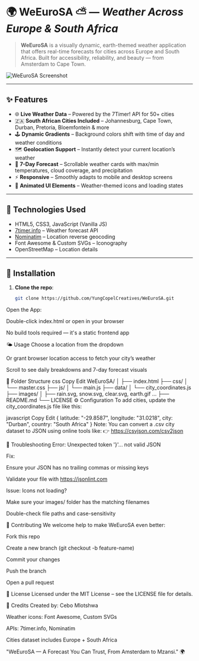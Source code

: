 # 🌍 WeEuroSA ⛅ — *Weather Across Europe & South Africa*

> **WeEuroSA** is a visually dynamic, earth-themed weather application that offers real-time forecasts for cities across Europe and South Africa. Built for accessibility, reliability, and beauty — from Amsterdam to Cape Town.

![WeEuroSA Screenshot](Screenshot.png) <!-- Replace with your actual screenshot -->

---

## ✨ Features

- 🌐 **Live Weather Data** – Powered by the 7Timer! API for 50+ cities
- 🇿🇦 **South African Cities Included** – Johannesburg, Cape Town, Durban, Pretoria, Bloemfontein & more
- 🕹️ **Dynamic Gradients** – Background colors shift with time of day and weather conditions
- 🗺️ **Geolocation Support** – Instantly detect your current location’s weather
- 📆 **7-Day Forecast** – Scrollable weather cards with max/min temperatures, cloud coverage, and precipitation
- ⚡ **Responsive** – Smoothly adapts to mobile and desktop screens
- 🎨 **Animated UI Elements** – Weather-themed icons and loading states

---

## 🔧 Technologies Used

- HTML5, CSS3, JavaScript (Vanilla JS)
- [7timer.info](http://www.7timer.info/) – Weather forecast API
- [Nominatim](https://nominatim.openstreetmap.org/) – Location reverse geocoding
- Font Awesome & Custom SVGs – Iconography
- OpenStreetMap – Location details

---

## 🚀 Installation

1. **Clone the repo**:
   ```bash
   git clone https://github.com/YungCopelCreatives/WeEuroSA.git 
Open the App:

Double-click index.html or open in your browser

No build tools required — it's a static frontend app

🌤️ Usage
Choose a location from the dropdown

Or grant browser location access to fetch your city’s weather

Scroll to see daily breakdowns and 7-day forecast visuals

📁 Folder Structure
css
Copy
Edit
WeEuroSA/
│
├── index.html
├── css/
│   └── master.css
├── js/
│   └── main.js
├── data/
│   └── city_coordinates.js
├── images/
│   ├── rain.svg, snow.svg, clear.svg, earth.gif ...
├── README.md
└── LICENSE
⚙️ Configuration
To add cities, update the city_coordinates.js file like this:

javascript
Copy
Edit
{
  latitude: "-29.8587",
  longitude: "31.0218",
  city: "Durban",
  country: "South Africa"
}
Note: You can convert a .csv city dataset to JSON using online tools like:
👉 https://csvjson.com/csv2json

🐛 Troubleshooting
Error: Unexpected token '}'... not valid JSON

Fix:

Ensure your JSON has no trailing commas or missing keys

Validate your file with https://jsonlint.com

Issue: Icons not loading?

Make sure your images/ folder has the matching filenames

Double-check file paths and case-sensitivity

🤝 Contributing
We welcome help to make WeEuroSA even better:

Fork this repo

Create a new branch (git checkout -b feature-name)

Commit your changes

Push the branch

Open a pull request

📜 License
Licensed under the MIT License – see the LICENSE file for details.

👏 Credits
Created by: Cebo Mlotshwa

Weather icons: Font Awesome, Custom SVGs

APIs: 7timer.info, Nominatim

Cities dataset includes Europe + South Africa

"WeEuroSA — A Forecast You Can Trust, From Amsterdam to Mzansi." 🌍

